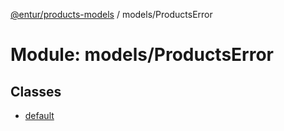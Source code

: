 [@entur/products-models](../README.md) / models/ProductsError

# Module: models/ProductsError

## Classes

- [default](../classes/models_ProductsError.default.md)
